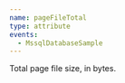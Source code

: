 ```yaml
---
name: pageFileTotal
type: attribute
events:
  - MssqlDatabaseSample
---
```


Total page file size, in bytes.